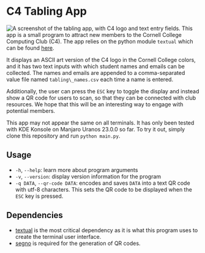 # C4 Tabling App

![A screenshot of the tabling app, with C4 logo and text entry fields.](assets/screenshot.png)
This app is a small program to attract new members to the Cornell College Computing Club (C4).
The app relies on the python module `textual` which can be found [here](https://github.com/Textualize/textual).

It displays an ASCII art version of the C4 logo in the Cornell College colors, and it has two text inputs with which student names and emails can be collected.
The names and emails are appended to a comma-separated value file named `tabling\_names.csv` each time a name is entered.

Additionally, the user can press the `ESC` key to toggle the display and instead show a QR code for users to scan, so that they can be connected with club resources.
We hope that this will be an interesting way to engage with potential members.

This app may not appear the same on all terminals. It has only been tested with KDE Konsole on Manjaro Uranos 23.0.0 so far.
To try it out, simply clone this repository and run `python main.py`.

## Usage
* `-h`, `--help`: learn more about program arguments
* `-v`, `--version`: display version information for the program
* `-q DATA`, `--qr-code DATA`: encodes and saves `DATA` into a text QR code with utf-8 characters. This sets the QR code to be displayed when the `ESC` key is pressed.

## Dependencies
* [textual](https://github.com/Textualize/textual) is the most critical dependency as it is what this program uses to create the terminal user interface.
* [segno](https://github.com/heuer/segno) is required for the generation of QR codes.